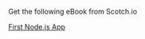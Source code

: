 Get the following eBook from Scotch.io

[First Node.js App](https://s3.amazonaws.com/scotchio/First-Node-App.pdf)
